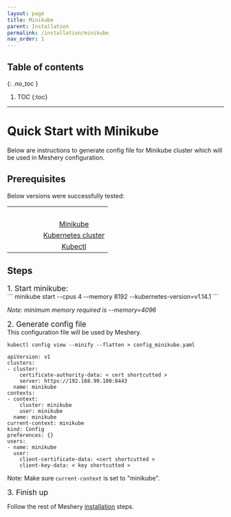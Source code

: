 ```yaml
---
layout: page
title: Minikube
parent: Installation
permalink: /installation/minikube
nav_order: 1
---
```

## Table of contents
{: .no_toc }

1. TOC
{:toc}

---
# Quick Start with Minikube
Below are instructions to generate config file for Minikube cluster which will be used in Meshery configuration.

## Prerequisites
Below versions were successfully tested:
<table style="color:#FFF;text-align:center;">
<th>Version</th><th>Name</th>
<tr><td>1.0.0</td><td><a href="https://kubernetes.io/docs/tasks/tools/install-minikube/">Minikube</a></td></tr>
<tr><td>1.14.1</td><td><a href="https://istio.io/docs/setup/kubernetes/prepare/platform-setup/minikube/">Kubernetes cluster</a></td></tr>
<tr><td>1.14.1</td><td><a href="https://kubernetes.io/docs/tasks/tools/install-kubectl/">Kubectl</a></td></tr>
</table>

## Steps
<div style="font-size:1.25em;">1. Start minikube:</div>
```
minikube start --cpus 4 --memory 8192 --kubernetes-version=v1.14.1
```

<i>Note: minimum memory required is --memory=4096</i>
<div style="font-size:1.25em;">2. Generate config file</div>
This configuration file will be used by Meshery.

```
kubectl config view --minify --flatten > config_minikube.yaml
```
```
apiVersion: v1
clusters:
- cluster:
    certificate-authority-data: < cert shortcutted >
    server: https://192.168.99.100:8443
  name: minikube
contexts:
- context:
    cluster: minikube
    user: minikube
  name: minikube
current-context: minikube
kind: Config
preferences: {}
users:
- name: minikube
  user:
    client-certificate-data: <cert shortcutted >
    client-key-data: < key shortcutted >
```
Note: Make sure `current-context` is set to "minikube".

<div style="font-size:1.25em;">3. Finish up</div>

Follow the rest of Meshery [installation](../installation.md) steps.
